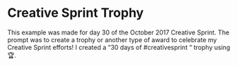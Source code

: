 # Creative Sprint Trophy

This example was made for day 30 of the October 2017 Creative Sprint. The prompt was to create a trophy or another type of award to celebrate my Creative Sprint efforts! I created a “30 days of #creativesprint “ trophy using 🏆.